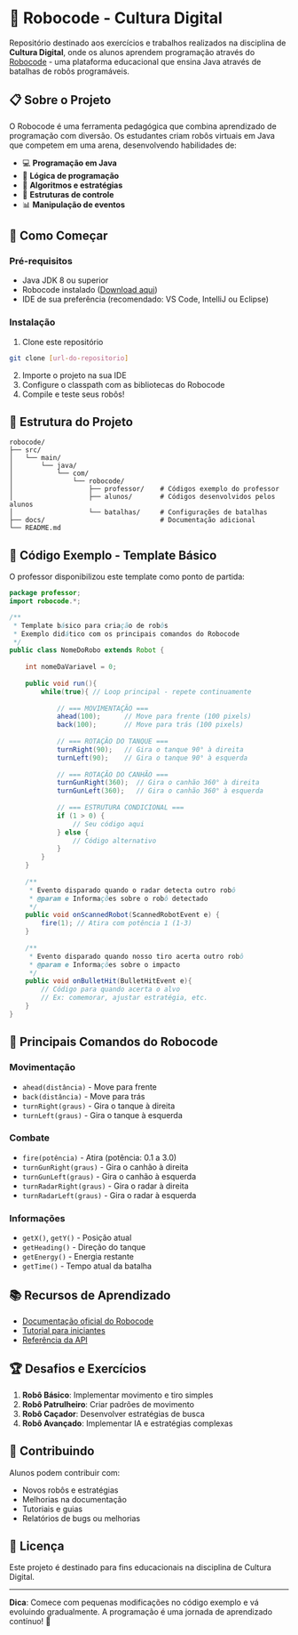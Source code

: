 # 🤖 Robocode - Cultura Digital

Repositório destinado aos exercícios e trabalhos realizados na disciplina de **Cultura Digital**, onde os alunos aprendem programação através do [Robocode](https://robocode.sourceforge.io/) - uma plataforma educacional que ensina Java através de batalhas de robôs programáveis.

## 📋 Sobre o Projeto

O Robocode é uma ferramenta pedagógica que combina aprendizado de programação com diversão. Os estudantes criam robôs virtuais em Java que competem em uma arena, desenvolvendo habilidades de:

- 💻 **Programação em Java**
- 🧠 **Lógica de programação**
- 🎯 **Algoritmos e estratégias**
- 🔄 **Estruturas de controle**
- 📊 **Manipulação de eventos**

## 🚀 Como Começar

### Pré-requisitos
- Java JDK 8 ou superior
- Robocode instalado ([Download aqui](https://robocode.sourceforge.io/))
- IDE de sua preferência (recomendado: VS Code, IntelliJ ou Eclipse)

### Instalação
1. Clone este repositório
```bash
git clone [url-do-repositorio]
```

2. Importe o projeto na sua IDE
3. Configure o classpath com as bibliotecas do Robocode
4. Compile e teste seus robôs!

## 📝 Estrutura do Projeto

```
robocode/
├── src/
│   └── main/
│       └── java/
│           └── com/
│               └── robocode/
│                   ├── professor/    # Códigos exemplo do professor
│                   ├── alunos/       # Códigos desenvolvidos pelos alunos
│                   └── batalhas/     # Configurações de batalhas
├── docs/                             # Documentação adicional
└── README.md
```

## 🤖 Código Exemplo - Template Básico

O professor disponibilizou este template como ponto de partida:

```java
package professor;
import robocode.*;

/**
 * Template básico para criação de robôs
 * Exemplo didático com os principais comandos do Robocode
 */
public class NomeDoRobo extends Robot {
    
    int nomeDaVariavel = 0;
    
    public void run(){
        while(true){ // Loop principal - repete continuamente
            
            // === MOVIMENTAÇÃO ===
            ahead(100);      // Move para frente (100 pixels)
            back(100);       // Move para trás (100 pixels)
            
            // === ROTAÇÃO DO TANQUE ===
            turnRight(90);   // Gira o tanque 90° à direita
            turnLeft(90);    // Gira o tanque 90° à esquerda
            
            // === ROTAÇÃO DO CANHÃO ===
            turnGunRight(360);  // Gira o canhão 360° à direita
            turnGunLeft(360);   // Gira o canhão 360° à esquerda
            
            // === ESTRUTURA CONDICIONAL ===
            if (1 > 0) {
                // Seu código aqui
            } else {
                // Código alternativo
            }
        }
    }
    
    /**
     * Evento disparado quando o radar detecta outro robô
     * @param e Informações sobre o robô detectado
     */
    public void onScannedRobot(ScannedRobotEvent e) {
        fire(1); // Atira com potência 1 (1-3)
    }
    
    /**
     * Evento disparado quando nosso tiro acerta outro robô
     * @param e Informações sobre o impacto
     */
    public void onBulletHit(BulletHitEvent e){
        // Código para quando acerta o alvo
        // Ex: comemorar, ajustar estratégia, etc.
    }
}
```

## 🎯 Principais Comandos do Robocode

### Movimentação
- `ahead(distância)` - Move para frente
- `back(distância)` - Move para trás
- `turnRight(graus)` - Gira o tanque à direita
- `turnLeft(graus)` - Gira o tanque à esquerda

### Combate
- `fire(potência)` - Atira (potência: 0.1 a 3.0)
- `turnGunRight(graus)` - Gira o canhão à direita
- `turnGunLeft(graus)` - Gira o canhão à esquerda
- `turnRadarRight(graus)` - Gira o radar à direita
- `turnRadarLeft(graus)` - Gira o radar à esquerda

### Informações
- `getX()`, `getY()` - Posição atual
- `getHeading()` - Direção do tanque
- `getEnergy()` - Energia restante
- `getTime()` - Tempo atual da batalha

## 📚 Recursos de Aprendizado

- [Documentação oficial do Robocode](https://robowiki.net/wiki/Robocode_Documentation)
- [Tutorial para iniciantes](https://robowiki.net/wiki/Robocode/My_First_Robot)
- [Referência da API](https://robocode.sourceforge.io/docs/robocode/)

## 🏆 Desafios e Exercícios

1. **Robô Básico**: Implementar movimento e tiro simples
2. **Robô Patrulheiro**: Criar padrões de movimento
3. **Robô Caçador**: Desenvolver estratégias de busca
4. **Robô Avançado**: Implementar IA e estratégias complexas

## 🤝 Contribuindo

Alunos podem contribuir com:
- Novos robôs e estratégias
- Melhorias na documentação
- Tutoriais e guias
- Relatórios de bugs ou melhorias

## 📄 Licença

Este projeto é destinado para fins educacionais na disciplina de Cultura Digital.

---

**Dica**: Comece com pequenas modificações no código exemplo e vá evoluindo gradualmente. A programação é uma jornada de aprendizado contínuo! 🚀
